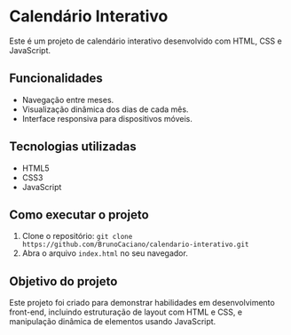 # Calendário Interativo

Este é um projeto de calendário interativo desenvolvido com HTML, CSS e JavaScript.

## Funcionalidades
- Navegação entre meses.
- Visualização dinâmica dos dias de cada mês.
- Interface responsiva para dispositivos móveis.

## Tecnologias utilizadas
- HTML5
- CSS3
- JavaScript

## Como executar o projeto
1. Clone o repositório: `git clone https://github.com/BrunoCaciano/calendario-interativo.git`
2. Abra o arquivo `index.html` no seu navegador.

## Objetivo do projeto
Este projeto foi criado para demonstrar habilidades em desenvolvimento front-end, incluindo estruturação de layout com HTML e CSS, e manipulação dinâmica de elementos usando JavaScript.
